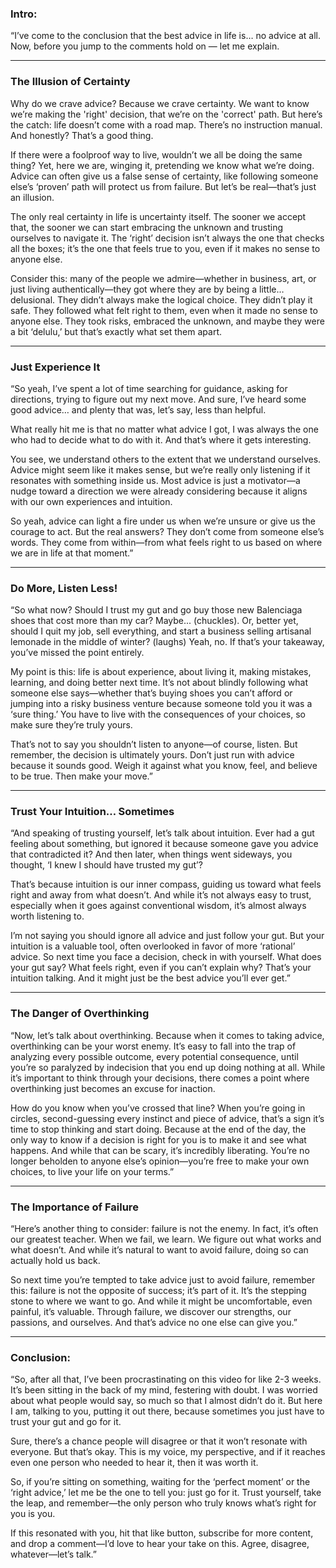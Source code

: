 
### **Intro:**

“I’ve come to the conclusion that the best advice in life is… no advice at all. Now, before you jump to the comments hold on — let me explain.

---

### **The Illusion of Certainty**

Why do we crave advice? Because we crave certainty. We want to know we’re making the 'right' decision, that we’re on the 'correct' path. But here’s the catch: life doesn’t come with a road map. There’s no instruction manual. And honestly? That’s a good thing.

If there were a foolproof way to live, wouldn’t we all be doing the same thing? Yet, here we are, winging it, pretending we know what we’re doing. Advice can often give us a false sense of certainty, like following someone else’s ‘proven’ path will protect us from failure. But let’s be real—that’s just an illusion.

The only real certainty in life is uncertainty itself. The sooner we accept that, the sooner we can start embracing the unknown and trusting ourselves to navigate it. The ‘right’ decision isn’t always the one that checks all the boxes; it’s the one that feels true to you, even if it makes no sense to anyone else.

Consider this: many of the people we admire—whether in business, art, or just living authentically—they got where they are by being a little… delusional. They didn’t always make the logical choice. They didn’t play it safe. They followed what felt right to them, even when it made no sense to anyone else. They took risks, embraced the unknown, and maybe they were a bit ‘delulu,’ but that’s exactly what set them apart.

---

### **Just Experience It**

“So yeah, I’ve spent a lot of time searching for guidance, asking for directions, trying to figure out my next move. And sure, I’ve heard some good advice… and plenty that was, let’s say, less than helpful.

What really hit me is that no matter what advice I got, I was always the one who had to decide what to do with it. And that’s where it gets interesting.

You see, we understand others to the extent that we understand ourselves. Advice might seem like it makes sense, but we’re really only listening if it resonates with something inside us. Most advice is just a motivator—a nudge toward a direction we were already considering because it aligns with our own experiences and intuition.

So yeah, advice can light a fire under us when we’re unsure or give us the courage to act. But the real answers? They don’t come from someone else’s words. They come from within—from what feels right to us based on where we are in life at that moment.”

---

### **Do More, Listen Less!**

“So what now? Should I trust my gut and go buy those new Balenciaga shoes that cost more than my car? Maybe... (chuckles). Or, better yet, should I quit my job, sell everything, and start a business selling artisanal lemonade in the middle of winter? (laughs) Yeah, no. If that’s your takeaway, you’ve missed the point entirely.

My point is this: life is about experience, about living it, making mistakes, learning, and doing better next time. It’s not about blindly following what someone else says—whether that’s buying shoes you can’t afford or jumping into a risky business venture because someone told you it was a ‘sure thing.’ You have to live with the consequences of your choices, so make sure they’re truly yours.

That’s not to say you shouldn’t listen to anyone—of course, listen. But remember, the decision is ultimately yours. Don’t just run with advice because it sounds good. Weigh it against what you know, feel, and believe to be true. Then make your move.”

---

### **Trust Your Intuition… Sometimes**

“And speaking of trusting yourself, let’s talk about intuition. Ever had a gut feeling about something, but ignored it because someone gave you advice that contradicted it? And then later, when things went sideways, you thought, ‘I knew I should have trusted my gut’?

That’s because intuition is our inner compass, guiding us toward what feels right and away from what doesn’t. And while it’s not always easy to trust, especially when it goes against conventional wisdom, it’s almost always worth listening to.

I’m not saying you should ignore all advice and just follow your gut. But your intuition is a valuable tool, often overlooked in favor of more ‘rational’ advice. So next time you face a decision, check in with yourself. What does your gut say? What feels right, even if you can’t explain why? That’s your intuition talking. And it might just be the best advice you’ll ever get.”

---

### **The Danger of Overthinking**

“Now, let’s talk about overthinking. Because when it comes to taking advice, overthinking can be your worst enemy. It’s easy to fall into the trap of analyzing every possible outcome, every potential consequence, until you’re so paralyzed by indecision that you end up doing nothing at all. While it’s important to think through your decisions, there comes a point where overthinking just becomes an excuse for inaction.

How do you know when you’ve crossed that line? When you’re going in circles, second-guessing every instinct and piece of advice, that’s a sign it’s time to stop thinking and start doing. Because at the end of the day, the only way to know if a decision is right for you is to make it and see what happens. And while that can be scary, it’s incredibly liberating. You’re no longer beholden to anyone else’s opinion—you’re free to make your own choices, to live your life on your terms.”

---

### **The Importance of Failure**

“Here’s another thing to consider: failure is not the enemy. In fact, it’s often our greatest teacher. When we fail, we learn. We figure out what works and what doesn’t. And while it’s natural to want to avoid failure, doing so can actually hold us back.

So next time you’re tempted to take advice just to avoid failure, remember this: failure is not the opposite of success; it’s part of it. It’s the stepping stone to where we want to go. And while it might be uncomfortable, even painful, it’s valuable. Through failure, we discover our strengths, our passions, and ourselves. And that’s advice no one else can give you.”

---

### **Conclusion:**

“So, after all that, I’ve been procrastinating on this video for like 2-3 weeks. It’s been sitting in the back of my mind, festering with doubt. I was worried about what people would say, so much so that I almost didn’t do it. But here I am, talking to you, putting it out there, because sometimes you just have to trust your gut and go for it.

Sure, there’s a chance people will disagree or that it won’t resonate with everyone. But that’s okay. This is my voice, my perspective, and if it reaches even one person who needed to hear it, then it was worth it.

So, if you’re sitting on something, waiting for the ‘perfect moment’ or the ‘right advice,’ let me be the one to tell you: just go for it. Trust yourself, take the leap, and remember—the only person who truly knows what’s right for you is you.

If this resonated with you, hit that like button, subscribe for more content, and drop a comment—I’d love to hear your take on this. Agree, disagree, whatever—let’s talk.”
